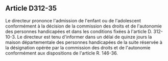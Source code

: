 ## Article D312-35

Le directeur prononce l'admission de l'enfant ou de l'adolescent conformément à la décision de la
commission des droits et de l'autonomie des personnes handicapées et dans les conditions fixées à l'article
D. 312-10-3. Le directeur est tenu d'informer dans un délai de quinze jours la maison départementale
des personnes handicapées de la suite réservée à la désignation opérée par la commission des droits et de
l'autonomie conformément aux dispositions de l'article R. 146-36.

